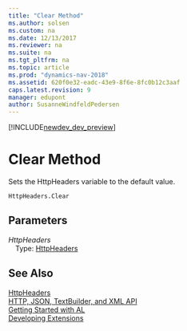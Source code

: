 ```yaml
---
title: "Clear Method"
ms.author: solsen
ms.custom: na
ms.date: 12/13/2017
ms.reviewer: na
ms.suite: na
ms.tgt_pltfrm: na
ms.topic: article
ms.prod: "dynamics-nav-2018"
ms.assetid: 620f0e32-eadc-43e9-8f6e-8fc0b12c3aaf
caps.latest.revision: 9
manager: edupont
author: SusanneWindfeldPedersen
---
```


[!INCLUDE[newdev_dev_preview](../includes/newdev_dev_preview.md)]

# Clear Method
Sets the HttpHeaders variable to the default value.

```
HttpHeaders.Clear
```

## Parameters
*HttpHeaders*  
&emsp;Type: [HttpHeaders](httpheaders-class.md)

## See Also
[HttpHeaders](httpheaders-class.md)  
[HTTP, JSON, TextBuilder, and XML API](../devenv-restapi-overview.md)  
[Getting Started with AL](../devenv-get-started.md)  
[Developing Extensions](../devenv-dev-overview.md)  
